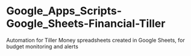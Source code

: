 # Google_Apps_Scripts-Google_Sheets-Financial-Tiller
Automation for Tiller Money spreadsheets created in Google Sheets, for budget monitoring and alerts

